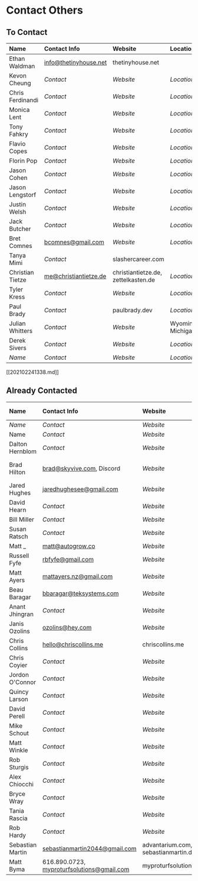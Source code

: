 # Contact Others

## To Contact

| Name | Contact Info | Website | Location |
| :-- | :-- | :-- | :-- |
| Ethan Waldman | info@thetinyhouse.net | thetinyhouse.net |  |
| Kevon Cheung | _Contact_ | _Website_ | _Location_ |
| Chris Ferdinandi | _Contact_ | _Website_ | _Location_ |
| Monica Lent | _Contact_ | _Website_ | _Location_ |
| Tony Fahkry | _Contact_ | _Website_ | _Location_ |
| Flavio Copes | _Contact_ | _Website_ | _Location_ |
| Florin Pop | _Contact_ | _Website_ | _Location_ |
| Jason Cohen | _Contact_ | _Website_ | _Location_ |
| Jason Lengstorf | _Contact_ | _Website_ | _Location_ |
| Justin Welsh | _Contact_ | _Website_ | _Location_ |
| Jack Butcher | _Contact_ | _Website_ | _Location_ |
| Bret Comnes | bcomnes@gmail.com | _Website_ | _Location_ |
| Tanya Mimi | _Contact_ | slashercareer.com |  |
| Christian Tietze | me@christiantietze.de | christiantietze.de, zettelkasten.de | _Location_ |
| Tyler Kress | _Contact_ | _Website_ | _Location_ |
| Paul Brady | _Contact_ | paulbrady.dev | _Location_ |
| Julian Whitters | _Contact_ | _Website_ | Wyoming, Michigan |
| Derek Sivers | _Contact_ | _Website_ | _Location_ |
| _Name_ | _Contact_ | _Website_ | _Location_ |

[[202102241338.md]]

## Already Contacted

| Name | Contact Info | Website | Location | Last Contacted |
| :-- | :-- | :-- | :-- | --: |
| _Name_ | _Contact_ | _Website_ | _Location_ | _Date_ |
| Name | _Contact_ | _Website_ | _Location_ | _Date_ |
| Dalton Hernblom | _Contact_ | _Website_ | _Location_ | _Date_ |
| Brad Hilton | brad@skyvive.com, Discord | _Website_ | Salt Lake City, Utah | _Date_ |
| Jared Hughes | jaredhughesee@gmail.com | _Website_ | _Location_ | _Date_ |
| David Hearn | _Contact_ | _Website_ | _Location_ | _Date_ |
| Bill Miller | _Contact_ | _Website_ | _Location_ | _Date_ |
| Susan Ratsch | _Contact_ | _Website_ | _Location_ | _Date_ |
| Matt \_ | matt@autogrow.co | _Website_ | _Location_ | _Date_ |
| Russell Fyfe | rbfyfe@gmail.com | _Website_ | _Location_ | _Date_ |
| Matt Ayers | mattayers.nz@gmail.com | _Website_ | _Location_ | _Date_ |
| Beau Baragar | bbaragar@teksystems.com | _Website_ | _Location_ | _Date_ |
| Anant Jhingran | _Contact_ | _Website_ | _Location_ | _Date_ |
| Janis Ozolins | ozolins@hey.com | _Website_ | _Location_ | _Date_ |
| Chris Collins | hello@chriscollins.me | chriscollins.me | _Location_ | 02-08-2021 |
| Chris Coyier | _Contact_ | _Website_ | _Location_ | _Date_ |
| Jordon O'Connor | _Contact_ | _Website_ | _Location_ | _Date_ |
| Quincy Larson | _Contact_ | _Website_ | _Location_ | _Date_ |
| David Perell | _Contact_ | _Website_ | _Location_ | _Date_ |
| Mike Schout | _Contact_ | _Website_ | _Location_ | _Date_ |
| Matt Winkle | _Contact_ | _Website_ | _Location_ | _Date_ |
| Rob Sturgis | _Contact_ | _Website_ | _Location_ | _Date_ |
| Alex Chiocchi | _Contact_ | _Website_ | _Location_ | _Date_ |
| Bryce Wray | _Contact_ | _Website_ | _Location_ | _Date_ |
| Tania Rascia | _Contact_ | _Website_ | _Location_ | _Date_ |
| Rob Hardy | _Contact_ | _Website_ | _Location_ | _Date_ |
| Sebastian Martin | sebastianmartin2044@gmail.com | advantarium.com, sebastianmartin.dev | Munich, Germany | 02-23-2021 |
| Matt Byma | 616.890.0723, myproturfsolutions@gmail.com | myproturfsolutions.com | Walker, Michigan | 02-23-2021 |
